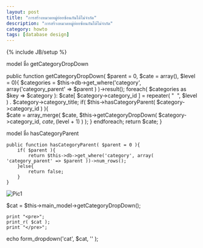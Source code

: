 ```yaml
---
layout: post
title: "การสร้างหมวดหมู่ย่อยซ้อนกันได้ไม่จำกัด"
description: "การสร้างหมวดหมู่ย่อยซ้อนกันได้ไม่จำกัด"
category: howto
tags: [database design]
---
```

{% include JB/setup %}

model ชื่อ getCategoryDropDown

  public function getCategoryDropDown( $parent = 0, $cate = array(), $level = 0){
		$categories = $this->db->get_where('category', array('category_parent' => $parent ) )->result();
		foreach( $categories as $key => $category ):
			$cate[ $category->category_id ] = repeater( "&nbsp;&nbsp;", $level ) . $category->category_title;
			if( $this->hasCategoryParent( $category->category_id ) ){				
				$cate = array_merge( $cate, $this->getCategoryDropDown( $category->category_id, $cate, ($level + 1) ) );
			}
		endforeach;
		return $cate;
	}

model ชื่อ hasCategoryParent
	
	public function hasCategoryParent( $parent = 0 ){
		if( $parent ){
			return $this->db->get_where('category', array( 'category_parent' => $parent ))->num_rows();
		}else{
			return false;
		}
	}

![Pic1](https://raw.github.com/ilmsg/ilmsg.github.com/master/_upload/category-parent-level1.png)


  $cat = $this->main_model->getCategoryDropDown();
  
	print "<pre>";
	print_r( $cat );
	print "</pre>";
	
  echo form_dropdown('cat', $cat, '' );
  
